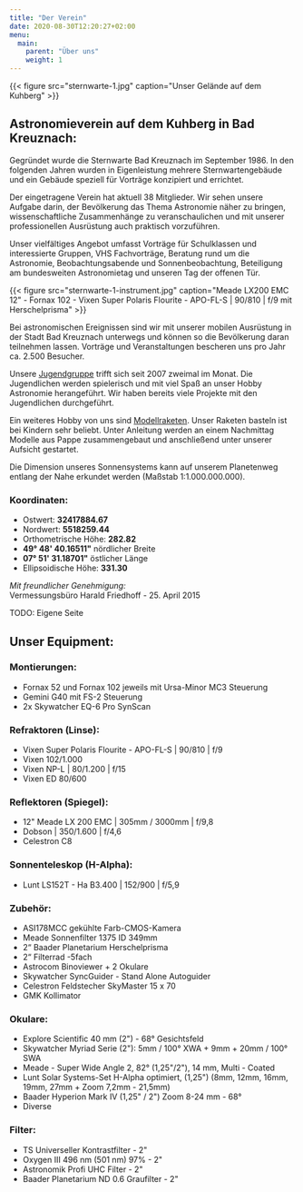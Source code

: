 ```yaml
---
title: "Der Verein"
date: 2020-08-30T12:20:27+02:00
menu:
  main:
    parent: "Über uns"
    weight: 1
---
```

{{< figure src="sternwarte-1.jpg" caption="Unser Gelände auf dem Kuhberg" >}}

## Astronomieverein auf dem Kuhberg in Bad Kreuznach:

Gegründet wurde die Sternwarte Bad Kreuznach im September 1986. In den folgenden Jahren wurden in Eigenleistung mehrere Sternwartengebäude und ein Gebäude speziell für Vorträge konzipiert und errichtet.

Der eingetragene Verein hat aktuell 38 Mitglieder. Wir sehen unsere Aufgabe darin, der Bevölkerung das Thema Astronomie näher zu bringen, wissenschaftliche Zusammenhänge zu veranschaulichen und mit unserer professionellen Ausrüstung auch praktisch vorzuführen.

Unser vielfältiges Angebot umfasst Vorträge für Schulklassen und interessierte Gruppen, VHS Fachvorträge, Beratung rund um die Astronomie, Beobachtungsabende und Sonnenbeobachtung, Beteiligung am bundesweiten Astronomietag und unseren Tag der offenen Tür.

{{< figure src="sternwarte-1-instrument.jpg" caption="Meade LX200 EMC 12\" - Fornax 102 - Vixen Super Polaris Flourite - APO-FL-S | 90/810 | f/9 mit Herschelprisma" >}}

Bei astronomischen Ereignissen sind wir mit unserer mobilen Ausrüstung in der Stadt Bad Kreuznach unterwegs und können so die Bevölkerung daran teilnehmen lassen. Vorträge und Veranstaltungen bescheren uns pro Jahr ca. 2.500 Besucher.

Unsere [Jugendgruppe](/ueber-uns/jugendgruppe) trifft sich seit 2007 zweimal im Monat. Die Jugendlichen werden spielerisch und mit viel Spaß an unser Hobby Astronomie herangeführt. Wir haben bereits viele Projekte mit den Jugendlichen durchgeführt.

Ein weiteres Hobby von uns sind [Modellraketen](/ueber-uns/modellraketen). Unser Raketen basteln ist bei Kindern sehr beliebt. Unter Anleitung werden an einem Nachmittag Modelle aus Pappe zusammengebaut und anschließend unter unserer Aufsicht gestartet.

Die Dimension unseres Sonnensystems kann auf unserem Planetenweg entlang der Nahe erkundet werden (Maßstab 1:1.000.000.000).

### Koordinaten:

- Ostwert: **32417884.67**
- Nordwert: **5518259.44**
- Orthometrische Höhe: **282.82**
- **49° 48' 40.16511"** nördlicher Breite
- **07° 51' 31.18701"** östlicher Länge
- Ellipsoidische Höhe: **331.30**

_Mit freundlicher Genehmigung:_  
Vermessungsbüro Harald Friedhoff - 25. April 2015

TODO: Eigene Seite

## Unser Equipment:

### Montierungen:

- Fornax 52 und Fornax 102 jeweils mit Ursa-Minor MC3 Steuerung
- Gemini G40 mit FS-2 Steuerung
- 2x Skywatcher EQ-6 Pro SynScan

### Refraktoren (Linse):

- Vixen Super Polaris Flourite - APO-FL-S | 90/810 | f/9
- Vixen 102/1.000
- Vixen NP-L | 80/1.200 | f/15
- Vixen ED 80/600

### Reflektoren (Spiegel):

- 12" Meade LX 200 EMC | 305mm / 3000mm | f/9,8
- Dobson | 350/1.600 | f/4,6
- Celestron C8

### Sonnenteleskop (H-Alpha):

- Lunt LS152T - Ha B3.400 | 152/900 | f/5,9

### Zubehör:

- ASI178MCC gekühlte Farb-CMOS-Kamera
- Meade Sonnenfilter 1375 ID 349mm
- 2“ Baader Planetarium Herschelprisma
- 2“ Filterrad -5fach
- Astrocom Binoviewer + 2 Okulare
- Skywatcher SyncGuider - Stand Alone Autoguider
- Celestron Feldstecher SkyMaster 15 x 70
- GMK Kollimator

### Okulare:

- Explore Scientific 40 mm (2") - 68° Gesichtsfeld
- Skywatcher Myriad Serie (2"): 5mm / 100° XWA + 9mm + 20mm / 100° SWA
- Meade - Super Wide Angle 2, 82° (1,25"/2"), 14 mm, Multi - Coated
- Lunt Solar Systems-Set H-Alpha optimiert, (1,25") (8mm, 12mm, 16mm, 19mm, 27mm + Zoom 7,2mm - 21,5mm)
- Baader Hyperion Mark IV (1,25" / 2") Zoom 8-24 mm - 68°
- Diverse

### Filter:

- TS Universeller Kontrastfilter - 2"
- Oxygen III 496 nm (501 nm) 97% - 2"
- Astronomik Profi UHC Filter - 2"
- Baader Planetarium ND 0.6 Graufilter - 2"
